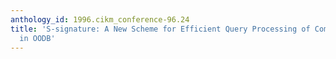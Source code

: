 ```yaml
---
anthology_id: 1996.cikm_conference-96.24
title: 'S-signature: A New Scheme for Efficient Query Processing of Complex Objects
  in OODB'
---
```

